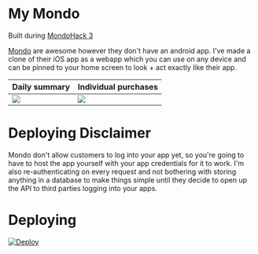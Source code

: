 # My Mondo
Built during [MondoHack 3](https://attending.io/events/mondohack-3)

[Mondo](https://getmondo.co.uk) are awesome however they don't have an android app. I've made a clone of their iOS app as a webapp which you can use on any device and can be pinned to your home screen to look + act exactly like their app.

Daily summary | Individual purchases
----- | -----
![](http://i.imgur.com/8jUu3K2.jpg) | ![](http://i.imgur.com/E0F0ZfL.jpg)

# Deploying Disclaimer
Mondo don't allow customers to log into your app yet, so you're going to have to host the app yourself with your app credentials for it to work. I'm also re-authenticating on every request and not bothering with storing anything in a database to make things simple until they decide to open up the API to third parties logging into your apps.

# Deploying
[![Deploy](https://www.herokucdn.com/deploy/button.svg)](https://heroku.com/deploy?template=https://github.com/Manoj-nathwani/my-mondo
)
